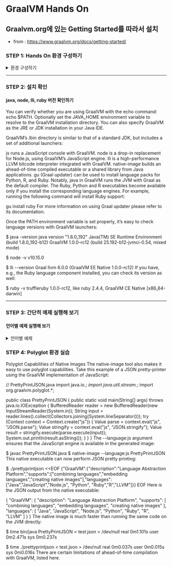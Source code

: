 # GraalVM Hands On

## Graalvm.org에 있는 Getting Started를 따라서 설치

- from : https://www.graalvm.org/docs/getting-started/

### **STEP 1**: Hands On 환경 구성하기

<details>
<summary>환경 구성하기</summary>
#### 직접 설치하기 
 - from : https://www.graalvm.org/docs/getting-started/
  
 1. [Download](https://www.graalvm.org/downloads/) 페이지에서, CE(Commity Edition) 버전이나 EE(Enterprise Edition) 버전의 다운로드 받는다.
 2. 압축파일을 적당한 위치에 풀고 PATH에 GraalVM/bin을 추가한다.

  - Linux
 ``` bash
 export PATH=/path/to/graalvm/bin:$PATH
 ```
 
  - Mac On
 ``` bash
 export PATH=/path/to/graalvm/Contents/Home/bin:$PATH
 ```
 
#### Docker Image 내려받기

Image 크기가 약 1.44G이기 때문에 시간이 시간이 소요된다.

``` bash 
docker pull oracle/graalvm-ce:1.0.0-rc11
```
</details>


***


### **STEP 2**: 설치 확인 
#### java, node, lli, ruby 버전 확인하기 



You can verify whether you are using GraalVM with the echo command: echo $PATH.
Optionally set the JAVA_HOME environment variable to resolve to the GraalVM installation directory. You can also specify GraalVM as the JRE or JDK installation in your Java IDE.

GraalVM’s /bin directory is similar to that of a standard JDK, but includes a set of additional launchers:

js runs a JavaScript console with GraalVM.
node is a drop-in replacement for Node.js, using GraalVM’s JavaScript engine.
lli is a high-performance LLVM bitcode interpreter integrated with GraalVM.
native-image builds an ahead-of-time compiled executable or a shared library from Java applications.
gu (Graal updater) can be used to install language packs for Python, R, and Ruby.
Notably, java in GraalVM runs the JVM with Graal as the default compiler. The Ruby, Python and R executables become available only if you install the corresponding language engines. For example, running the following command will install Ruby support:

gu install ruby
For more information on using Graal updater please refer to its documentation.

Once the PATH environment variable is set properly, it’s easy to check language versions with GraalVM launchers:

$ java -version
java version "1.8.0_192"
Java(TM) SE Runtime Environment (build 1.8.0_192-b12)
GraalVM 1.0.0-rc12 (build 25.192-b12-jvmci-0.54, mixed mode)

$ node -v
v10.15.0

$ lli --version
Graal llvm 6.0.0 (GraalVM EE Native 1.0.0-rc12)
If you have, e.g., the Ruby language component installed, you can check its version as well:

$ ruby -v
truffleruby 1.0.0-rc12, like ruby 2.4.4, GraalVM CE Native [x86_64-darwin]

***

### **STEP 3**: 간단히 예제 실행해 보기 

#### 언어별 예제 실행해 보기 
<details>
<summary>언어별 예제 </summary>
Running Applications
Since the executables of all language runtimes in GraalVM emulate the behavior of the languages’ default runtimes, putting GraalVM on your PATH should be enough to run your applications with GraalVM.

Running Java
Take a look at this typical HelloWorld class:

public class HelloWorld {
  public static void main(String[] args) {
    System.out.println("Hello, World!");
  }
}
Run the following command to compile this class to bytecode and then run it on GraalVM:

$ javac HelloWorld.java
$ java HelloWorld
Hello World!
You can find a collection of larger examples of Java applications you can try running with GraalVM on the examples page.

Running JavaScript
GraalVM can execute plain JavaScript code, both in REPL mode and by executing script files directly.

$ js
> 1 + 2
3
GraalVM also supports running Node.js applications. More than 45.000 npm modules are tested and are fully compatible with GraalVM, including modules like express, react, async, request, browserify, grunt, mocha, and underscore. To install a Node.js module, use the npm executable in the /bin folder of the GraalVM package. The npm command is equivalent to the default Node.js command and supports all Node.js APIs.

1. Install the colors and ansispan modules using npm install:

npm install colors ansispan
After the modules are installed, you can use them from your application.

2. Add the following code snippet to a file named app.js and save it in the same directory where you installed the Node.js modules:

Copy
const http = require("http");
const span = require("ansispan");
require("colors");

http.createServer(function (request, response) {
    response.writeHead(200, {"Content-Type": "text/html"});
    response.end(span("Hello Graal.js!".green));
}).listen(8000, function() { console.log("Graal.js server running at http://127.0.0.1:8000/".red); });
3. Execute it on GraalVM using the node command:

node app.js
More information on compatibility with the Node.js and configuring GraalVM read the reference manual on JavaScript in GraalVM.

Running LLVM Interpreter
The LLVM interpreter in GraalVM executes LLVM bitcode, and therefore any programming language that can be compiled to LLVM bitcode.

Put this C HelloWorld into a file named hello.c:

#include <stdio.h>

int main() {
    printf("Hello from GraalVM!\n");
    return 0;
}
You can compile hello.c to an LLVM bitcode file named hello.bc using the following command:

$ clang -c -O1 -emit-llvm hello.c
You can then run hello.bc on GraalVM like this:

$ lli hello.bc
Hello from GraalVM!
More examples and information on what languages and runtimes are supported can be found in the reference manual for LLVM.

Running Ruby
The Ruby engine is not installed by default, but it can easily be added using the Graal updater:

gu install ruby
This makes Ruby commands like ruby, gem, irb, rake, rdoc and ri available:

$ ruby [options] program.rb
GraalVM’s Ruby implementation uses the same options as the standard implementation of Ruby, with some additions.

$ gem install chunky_png
$ ruby -r chunky_png -e "puts ChunkyPNG::Color.to_hex(ChunkyPNG::Color('mintcream @ 0.5'))"
#f5fffa80
Using Bundler
The only supported version of Bundler at the moment is 1.16.x.

$ gem install bundler -v 1.16.3
$ bundle exec ...
More examples and additional information on Ruby support in GraalVM can be found in the reference manual for Ruby.

Running R
The R engine is not installed by default, but it can easily be added using the Graal updater:

gu install r
When the R engine is installed, you can execute R scripts and use the R REPL with GraalVM:

$ R
R version 3.5.1 (FastR)
...

> 1 + 1
[1] 2
More examples and additional information on R support in GraalVM can be found in the reference manual for R.

Running Python
GraalVM implementation of Python 3.7 has recently been started. The Python engine is not installed by default, but it can easily be added using the Graal updater:

gu install python
Once the Python engine is installed, GraalVM can execute Python programs:

$ graalpython
...
>>> 1 + 2
3
>>> exit()
More examples and additional information on Python support in GraalVM can be found in the reference manual for Python.

Combine Languages
If enabled, using the --polyglot flag, scripts executed on GraalVM can use interoperability features to call into other languages and exchange data with them.

For example, running js --jvm --polyglot example.js executes example.js in a polyglot context. If the program calls any code in other supported languages, GraalVM executes that code in the same runtime as the example.js application. For more information on polyglot applications see the polyglot documentation.

Native Images
GraalVM can compile Java bytecode into native images to achieve faster startup and smaller footprint for your applications.

Let’s use the HelloWorld example from above to demonstrate how to compile Java bytecode into a native image:

// HelloWorld.java
public class HelloWorld {
  public static void main(String[] args) {
    System.out.println("Hello, World!");
  }
}
Run the following to compile the class to bytecode and then build a native image:

$ javac HelloWorld.java
$ native-image HelloWorld
This builds an executable file named helloworld in the current working directory. Invoking it executes the natively compiled code of the HelloWorld class as follows:

$ ./helloworld
Hello, World!

</details>


### **STEP 4**: Polyglot 환경 실습 

Polyglot Capabilities of Native Images
The native-image tool also makes it easy to use polyglot capabilities. Take this example of a JSON pretty-printer using the GraalVM implementation of JavaScript:

// PrettyPrintJSON.java
import java.io.*;
import java.util.stream.*;
import org.graalvm.polyglot.*;

public class PrettyPrintJSON {
  public static void main(String[] args) throws java.io.IOException {
    BufferedReader reader = new BufferedReader(new InputStreamReader(System.in));
    String input = reader.lines().collect(Collectors.joining(System.lineSeparator()));
    try (Context context = Context.create("js")) {
      Value parse = context.eval("js", "JSON.parse");
      Value stringify = context.eval("js", "JSON.stringify");
      Value result = stringify.execute(parse.execute(input));
      System.out.println(result.asString());
    }
  }
}
The --language:js argument ensures that the JavaScript engine is available in the generated image:

$ javac PrettyPrintJSON.java
$ native-image --language:js PrettyPrintJSON
This native executable can now perform JSON pretty printing:

$ ./prettyprintjson <<EOF
{"GraalVM":{"description":"Language Abstraction Platform","supports":["combining languages","embedding languages","creating native images"],"languages": ["Java","JavaScript","Node.js", "Python", "Ruby","R","LLVM"]}}
EOF
Here is the JSON output from the native executable:

{
  "GraalVM": {
    "description": "Language Abstraction Platform",
    "supports": [
      "combining languages",
      "embedding languages",
      "creating native images"
    ],
    "languages": [
      "Java",
      "JavaScript",
      "Node.js",
      "Python",
      "Ruby",
      "R",
      "LLVM"
    ]
  }
}
The native image is much faster than running the same code on the JVM directly:

$ time bin/java PrettyPrintJSON < test.json > /dev/null
real	0m1.101s
user	0m2.471s
sys	0m0.237s

$ time ./prettyprintjson < test.json > /dev/null
real	0m0.037s
user	0m0.015s
sys	0m0.016s
There are certain limitations of ahead-of-time compilation with GraalVM, listed here.